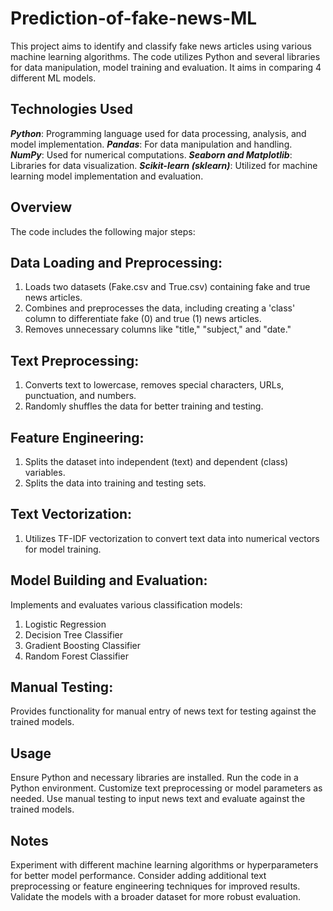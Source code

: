 # Prediction-of-fake-news-ML
 This project aims to identify and classify fake news articles using various machine learning algorithms. The code utilizes Python and several libraries for data manipulation, model training and evaluation. It aims in comparing 4 different ML models.

## Technologies Used
***Python***: Programming language used for data processing, analysis, and model implementation.
***Pandas***: For data manipulation and handling.
***NumPy***: Used for numerical computations.
***Seaborn and Matplotlib***: Libraries for data visualization.
***Scikit-learn (sklearn)***: Utilized for machine learning model implementation and evaluation.

## Overview
The code includes the following major steps:

## Data Loading and Preprocessing:
1. Loads two datasets (Fake.csv and True.csv) containing fake and true news articles.
2. Combines and preprocesses the data, including creating a 'class' column to differentiate fake (0) and true (1) news articles.
3. Removes unnecessary columns like "title," "subject," and "date."

## Text Preprocessing:
1. Converts text to lowercase, removes special characters, URLs, punctuation, and numbers.
2. Randomly shuffles the data for better training and testing.

## Feature Engineering:
1. Splits the dataset into independent (text) and dependent (class) variables.
2. Splits the data into training and testing sets.

## Text Vectorization:
1. Utilizes TF-IDF vectorization to convert text data into numerical vectors for model training.

## Model Building and Evaluation:
Implements and evaluates various classification models:
1. Logistic Regression
2. Decision Tree Classifier
3. Gradient Boosting Classifier
4. Random Forest Classifier

## Manual Testing:
Provides functionality for manual entry of news text for testing against the trained models.

## Usage
Ensure Python and necessary libraries are installed.
Run the code in a Python environment.
Customize text preprocessing or model parameters as needed.
Use manual testing to input news text and evaluate against the trained models.

## Notes
Experiment with different machine learning algorithms or hyperparameters for better model performance.
Consider adding additional text preprocessing or feature engineering techniques for improved results.
Validate the models with a broader dataset for more robust evaluation.
